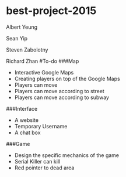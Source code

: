 best-project-2015
=================
Albert Yeung

Sean Yip

Steven Zabolotny

Richard Zhan
#To-do
###Map
* Interactive Google Maps
* Creating players on top of the Google Maps
* Players can move
* Players can move according to street
* Players can move according to subway

###Interface
* A website
* Temporary Username
* A chat box

###Game
* Design the specific mechanics of the game
* Serial Killer can kill
* Red pointer to dead area
